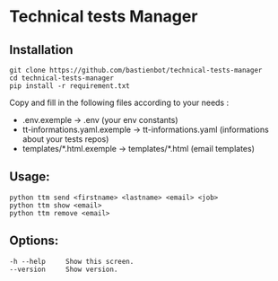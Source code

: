 # Technical tests Manager

## Installation
```
git clone https://github.com/bastienbot/technical-tests-manager
cd technical-tests-manager
pip install -r requirement.txt
```

Copy and fill in the following files according to your needs :
- .env.exemple -> .env (your env constants)
- tt-informations.yaml.exemple -> tt-informations.yaml (informations about your tests repos)
- templates/\*.html.exemple -> templates/\*.html (email templates)

## Usage:
  ```
  python ttm send <firstname> <lastname> <email> <job>
  python ttm show <email>
  python ttm remove <email>
  ```

## Options:
  ```
  -h --help     Show this screen.
  --version     Show version.
  ```